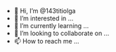 - 👋 Hi, I’m @143titiolga
- 👀 I’m interested in ...
- 🌱 I’m currently learning ...
- 💞️ I’m looking to collaborate on ...
- 📫 How to reach me ...

<!---
143titiolga/143titiolga is a ✨ special ✨ repository because its `README.md` (this file) appears on your GitHub profile.
You can click the Preview link to take a look at your changes.
--->
